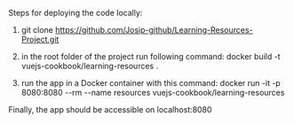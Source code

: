Steps for deploying the code locally:

1) git clone https://github.com/Josip-github/Learning-Resources-Project.git

2) in the root folder of the project run following command:
docker build -t vuejs-cookbook/learning-resources .

3) run the app in a Docker container with this command:
docker run -it -p 8080:8080 --rm --name resources vuejs-cookbook/learning-resources

Finally, the app should be accessible on localhost:8080
